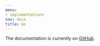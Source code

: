```yaml
---
menu:
- implementations
nav: docs
title: Go
---
```


The documentation is currently on [GitHub](https://github.com/DATA-DOG/godog).
